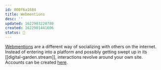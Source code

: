 ```yaml
---
id: 000f6a1684
title: Webmentions
desc: ''
updated: 1622903220780
created: 1622901441606
status: 🌿
---
```


[Webmentions](https://indieweb.org/Webmention) are a different way of socializing with others on the internet. Instead of entering into a platform and possibly getting swept up in its [[digital-garden.stream]], interactions revolve around your own site. Accounts can be created [here](https://webmention.io/).
